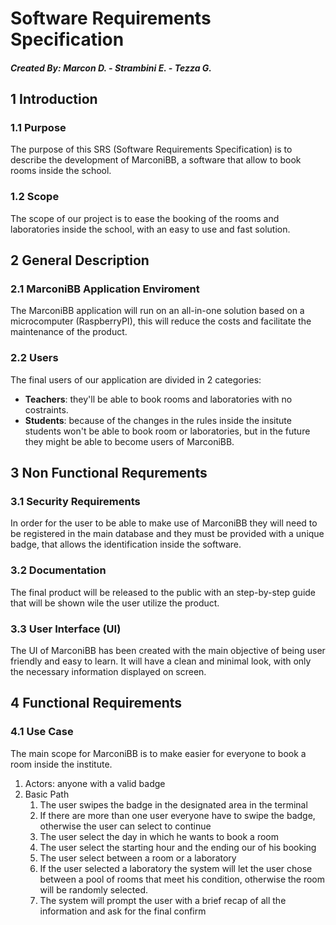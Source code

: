 # Software Requirements Specification

##### Created By: Marcon D. - Strambini E. - Tezza G.

## 1 Introduction

### 1.1 Purpose
The purpose of this SRS (Software Requirements Specification) is to describe the development of MarconiBB, a software that allow to book rooms inside the school.

### 1.2 Scope
The scope of our project is to ease the booking of the rooms and laboratories inside the school, with an easy to use and fast solution.

## 2 General Description

### 2.1 MarconiBB Application Enviroment
The MarconiBB application will run on an all-in-one solution based on a microcomputer (RaspberryPI), this will reduce the costs and facilitate the maintenance of the product.

### 2.2 Users
The final users of our application are divided in 2 categories:
- **Teachers**: they'll be able to book rooms and laboratories with no costraints.
- **Students**: because of the changes in the rules inside the insitute students won't be able to book room or laboratories, but in the future they might be able to become users of MarconiBB. 

## 3 Non Functional Requrements

### 3.1 Security Requirements
In order for the user to be able to make use of MarconiBB they will need to be registered in the main database and they must be provided with a unique badge, that allows the identification inside the software.

### 3.2 Documentation
The final product will be released to the public with an step-by-step guide that will be shown wile the user utilize the product.

### 3.3 User Interface (UI)
The UI of MarconiBB has been created with the main objective of being user friendly and easy to learn. It will have a clean and minimal look, with only the necessary information displayed on screen.

## 4 Functional Requirements

### 4.1 Use Case
The main scope for MarconiBB is to make easier for everyone to book a room inside the institute.

1. Actors: anyone with a valid badge
2. Basic Path 
   1. The user swipes the badge in the designated area in the terminal
   2. If there are more than one user everyone have to swipe the badge, otherwise the user can select to continue
   3. The user select the day in which he wants to book a room
   4. The user select the starting hour and the ending our of his booking 
   5. The user select between a room or a laboratory
   6. If the user selected a laboratory the system will let the user chose between a pool of rooms that meet his condition, otherwise  the room will be randomly selected.
   7. The system will prompt the user with a brief recap of all the information and ask for the final confirm

